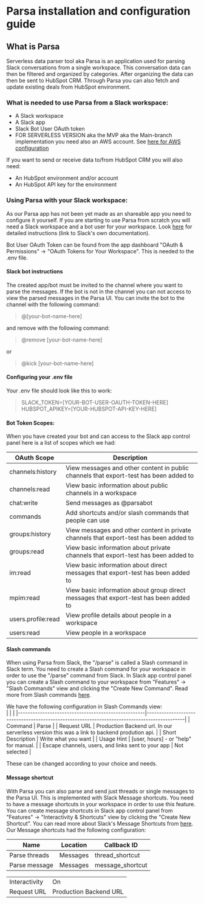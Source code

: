 # Parsa installation and configuration guide

## What is Parsa  
Serverless data parser tool aka Parsa is an application used for parsing Slack conversations from a single workspace. This conversation data can then be filtered and organized by categories. After organizing the data can then be sent to HubSpot CRM. Through Parsa you can also fetch and update existing deals from HubSpot environment.

### What is needed to use Parsa from a Slack workspace:
- A Slack workspace
- A Slack app
- Slack Bot User OAuth token
- FOR SERVERLESS VERSION aka the MVP aka the Main-branch implementation you need also an AWS account. See [here for AWS configuration](/documentation/serverless-branch-documentation/aws-tips.md)

If you want to send or receive data to/from HubSpot CRM you will also need:
- An HubSpot environment and/or account
- An HubSpot API key for the environment

### Using Parsa with your Slack workspace:
As our Parsa app has not been yet made as an shareable app you need to configure it yourself. If you are starting to use Parsa from scratch you will need a Slack workspace and a bot user for your workspace. Look [here](https://slack.com/help/articles/115005265703-Create-a-bot-for-your-workspace) for detailed instructions (link to Slack's own documentation).

Bot User OAuth Token can be found from the app dashboard "OAuth & Permissions" &rarr; "OAuth Tokens for Your Workspace". This is needed to the .env file.

#### Slack bot instructions
The created app/bot must be invited to the channel where you want to parse the messages. If the bot is not in the channel you can not access to view the parsed messages in the Parsa UI. You can invite the bot to the channel with the following command:

>@[your-bot-name-here]

and remove with the following command:

>@remove [your-bot-name-here]

or

>@kick [your-bot-name-here]

#### Configuring your .env file
Your .env file should look like this to work:

>SLACK_TOKEN=[YOUR-BOT-USER-OAUTH-TOKEN-HERE]  
>HUBSPOT_APIKEY=[YOUR-HUBSPOT-API-KEY-HERE]

#### Bot Token Scopes:
When you have created your bot and can access to the Slack app control panel here is a list of scopes which we had:  

| OAuth Scope        | Description                                                                            |
|--------------------|----------------------------------------------------------------------------------------|
| channels:history   | View messages and other content in public channels that export-test has been added to  |
| channels:read      | View basic information about public channels in a workspace                            |
| chat:write         | Send messages as @parsabot                                                             |
| commands           | Add shortcuts and/or slash commands that people can use                                |
| groups:history     | View messages and other content in private channels that export-test has been added to |
| groups:read        | View basic information about private channels that export-test has been added to       |
| im:read            | View basic information about direct messages that export-test has been added to        |
| mpim:read          | View basic information about group direct messages that export-test has been added to  |
| users.profile:read | View profile details about people in a workspace                                       |
| users:read         | View people in a workspace                                                             |  

#### Slash commands
When using Parsa from Slack, the "/parse" is called a Slash command in Slack term. You need to create a Slash command for your workspace in order to use the "/parse" command from Slack. In Slack app control panel you can create a Slash command to your workspace from "Features" &rarr; "Slash Commands" view and clicking the "Create New Command". Read more from Slash commands [here](https://api.slack.com/interactivity/slash-commands).  

We have the following configuration in Slash Commands view:  
|                                                    |                                                                                             |
|----------------------------------------------------|---------------------------------------------------------------------------------------------|
| Command                                            | Parse                                                                                       |
| Request URL                                        | Production Backend url. In our serverless version this was a link to backend prodution api. |
| Short Description                                  | Write what you want                                                                         |
| Usage Hint                                         | [user, hours] - or "help" for manual.                                                       |
| Escape channels, users, and links sent to your app | Not selected                                                                                |

These can be changed according to your choice and needs.

#### Message shortcut
With Parsa you can also parse and send just threads or single messages to the Parsa UI. This is implemented with Slack Message shortcuts. You need to have a message shortcuts in your workspace in order to use this feature. You can create message shortcuts in Slack app control panel from "Features" &rarr; "Interactivity & Shortcuts" view by clicking the "Create New Shortcut". You can read more about Slack's Message Shortcuts from [here](https://api.slack.com/interactivity/shortcuts/using). Our Message shortcuts had the following configuration:

| Name          | Location | Callback ID     |
|---------------|----------|-----------------|
| Parse threads | Messages | thread_shortcut |
| Parse message | Messages | message_shortcut|

|               |                        |
|---------------|------------------------|
| Interactivity | On                     |
| Request URL   | Production Backend URL |
